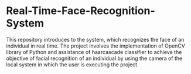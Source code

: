 # Real-Time-Face-Recognition-System
This repository introduces to the system, which recognizes the face of an individual in real time. The project involves the implementation of OpenCV library of Python and assistance of haarcascade classifier to achieve the objective of facial recognition of an individual by using the camera of the local system in which the user is executing the project. 
